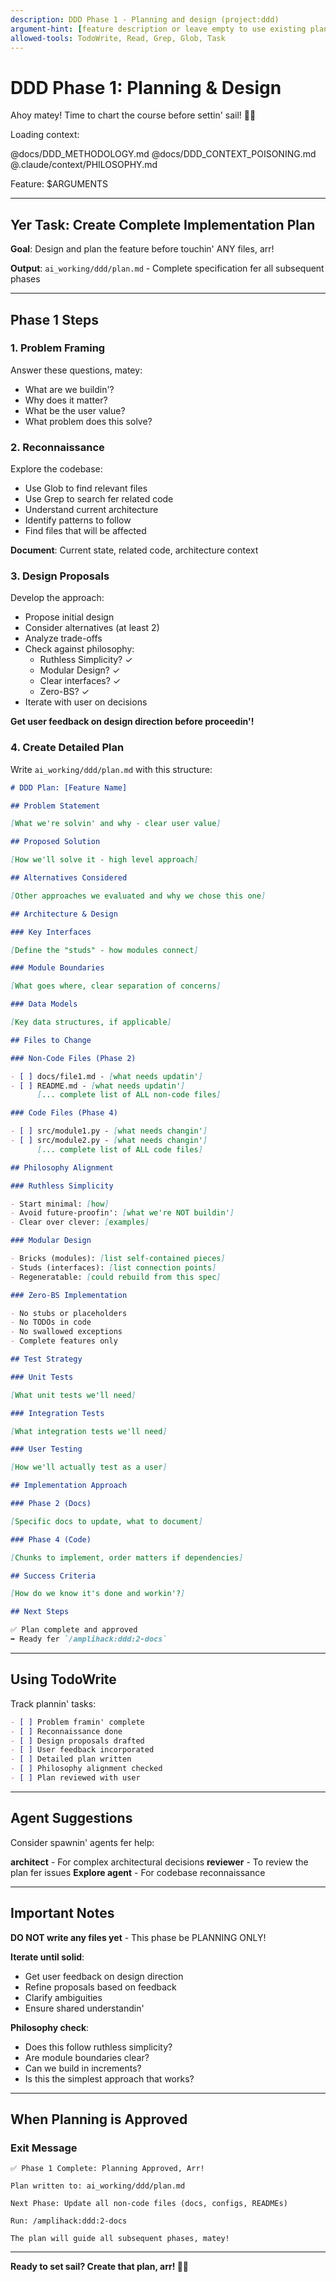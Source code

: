 ```yaml
---
description: DDD Phase 1 - Planning and design (project:ddd)
argument-hint: [feature description or leave empty to use existing plan]
allowed-tools: TodoWrite, Read, Grep, Glob, Task
---
```


# DDD Phase 1: Planning & Design

Ahoy matey! Time to chart the course before settin' sail! 🏴‍☠️

Loading context:

@docs/DDD_METHODOLOGY.md
@docs/DDD_CONTEXT_POISONING.md
@.claude/context/PHILOSOPHY.md

Feature: $ARGUMENTS

---

## Yer Task: Create Complete Implementation Plan

**Goal**: Design and plan the feature before touchin' ANY files, arr!

**Output**: `ai_working/ddd/plan.md` - Complete specification fer all subsequent phases

---

## Phase 1 Steps

### 1. Problem Framing

Answer these questions, matey:
- What are we buildin'?
- Why does it matter?
- What be the user value?
- What problem does this solve?

### 2. Reconnaissance

Explore the codebase:
- Use Glob to find relevant files
- Use Grep to search fer related code
- Understand current architecture
- Identify patterns to follow
- Find files that will be affected

**Document**: Current state, related code, architecture context

### 3. Design Proposals

Develop the approach:
- Propose initial design
- Consider alternatives (at least 2)
- Analyze trade-offs
- Check against philosophy:
  - Ruthless Simplicity? ✓
  - Modular Design? ✓
  - Clear interfaces? ✓
  - Zero-BS? ✓
- Iterate with user on decisions

**Get user feedback on design direction before proceedin'!**

### 4. Create Detailed Plan

Write `ai_working/ddd/plan.md` with this structure:

```markdown
# DDD Plan: [Feature Name]

## Problem Statement

[What we're solvin' and why - clear user value]

## Proposed Solution

[How we'll solve it - high level approach]

## Alternatives Considered

[Other approaches we evaluated and why we chose this one]

## Architecture & Design

### Key Interfaces

[Define the "studs" - how modules connect]

### Module Boundaries

[What goes where, clear separation of concerns]

### Data Models

[Key data structures, if applicable]

## Files to Change

### Non-Code Files (Phase 2)

- [ ] docs/file1.md - [what needs updatin']
- [ ] README.md - [what needs updatin']
      [... complete list of ALL non-code files]

### Code Files (Phase 4)

- [ ] src/module1.py - [what needs changin']
- [ ] src/module2.py - [what needs changin']
      [... complete list of ALL code files]

## Philosophy Alignment

### Ruthless Simplicity

- Start minimal: [how]
- Avoid future-proofin': [what we're NOT buildin']
- Clear over clever: [examples]

### Modular Design

- Bricks (modules): [list self-contained pieces]
- Studs (interfaces): [list connection points]
- Regeneratable: [could rebuild from this spec]

### Zero-BS Implementation

- No stubs or placeholders
- No TODOs in code
- No swallowed exceptions
- Complete features only

## Test Strategy

### Unit Tests

[What unit tests we'll need]

### Integration Tests

[What integration tests we'll need]

### User Testing

[How we'll actually test as a user]

## Implementation Approach

### Phase 2 (Docs)

[Specific docs to update, what to document]

### Phase 4 (Code)

[Chunks to implement, order matters if dependencies]

## Success Criteria

[How do we know it's done and workin'?]

## Next Steps

✅ Plan complete and approved
➡️ Ready fer `/amplihack:ddd:2-docs`
```

---

## Using TodoWrite

Track plannin' tasks:

```markdown
- [ ] Problem framin' complete
- [ ] Reconnaissance done
- [ ] Design proposals drafted
- [ ] User feedback incorporated
- [ ] Detailed plan written
- [ ] Philosophy alignment checked
- [ ] Plan reviewed with user
```

---

## Agent Suggestions

Consider spawnin' agents fer help:

**architect** - For complex architectural decisions
**reviewer** - To review the plan fer issues
**Explore agent** - For codebase reconnaissance

---

## Important Notes

**DO NOT write any files yet** - This phase be PLANNING ONLY!

**Iterate until solid**:
- Get user feedback on design direction
- Refine proposals based on feedback
- Clarify ambiguities
- Ensure shared understandin'

**Philosophy check**:
- Does this follow ruthless simplicity?
- Are module boundaries clear?
- Can we build in increments?
- Is this the simplest approach that works?

---

## When Planning is Approved

### Exit Message

```
✅ Phase 1 Complete: Planning Approved, Arr!

Plan written to: ai_working/ddd/plan.md

Next Phase: Update all non-code files (docs, configs, READMEs)

Run: /amplihack:ddd:2-docs

The plan will guide all subsequent phases, matey!
```

---

**Ready to set sail? Create that plan, arr! 🏴‍☠️**
